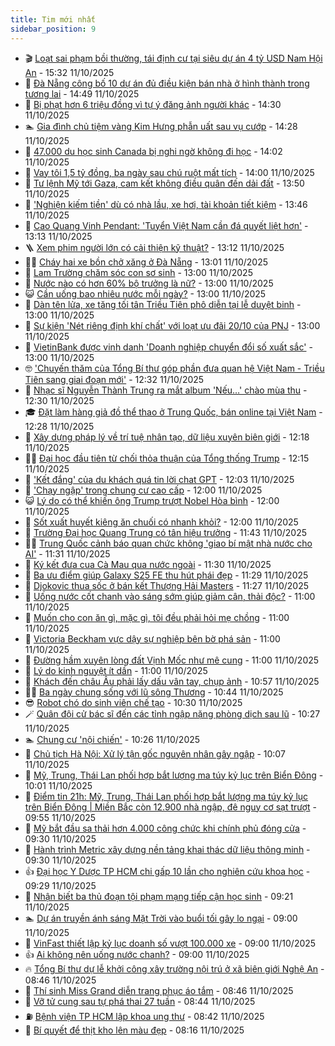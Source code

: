 ```yaml
---
title: Tim mới nhất
sidebar_position: 9
---
```


<!-- vnexpress-tin-moi-nhat:START -->
- 🎬 [Loạt sai phạm bồi thường, tái định cư tại siêu dự án 4 tỷ USD Nam Hội An](https://vnexpress.net/loat-sai-pham-boi-thuong-tai-dinh-cu-tai-sieu-du-an-4-ty-usd-nam-hoi-an-4950223.html) - 15:32 11/10/2025
- 🐎 [Đà Nẵng công bố 10 dự án đủ điều kiện bán nhà ở hình thành trong tương lai](https://vnexpress.net/da-nang-cong-bo-10-du-an-du-dieu-kien-ban-nha-o-hinh-thanh-trong-tuong-lai-4950244.html) - 14:49 11/10/2025
- 🦍 [Bị phạt hơn 6 triệu đồng vì tự ý đăng ảnh người khác](https://vnexpress.net/bi-phat-vi-dang-anh-nguoi-khac-len-facebook-trai-phep-4950239.html) - 14:30 11/10/2025
- 🏊 [Gia đình chủ tiệm vàng Kim Hưng phẫn uất sau vụ cướp](https://vnexpress.net/gia-dinh-chu-tiem-vang-kim-hung-phan-uat-sau-vu-cuop-4950234.html) - 14:28 11/10/2025
- 🎊 [47.000 du học sinh Canada bị nghi ngờ không đi học](https://vnexpress.net/47-000-du-hoc-sinh-canada-bi-nghi-ngo-khong-di-hoc-4950208.html) - 14:02 11/10/2025
- 🎃 [Vay tôi 1,5 tỷ đồng, ba ngày sau chú ruột mất tích](https://vnexpress.net/vay-toi-1-5-ty-dong-ba-ngay-sau-chu-ruot-mat-tich-4949836.html) - 14:00 11/10/2025
- 🧰 [Tư lệnh Mỹ tới Gaza, cam kết không điều quân đến dải đất](https://vnexpress.net/tu-lenh-my-toi-gaza-cam-ket-khong-dieu-quan-den-dai-dat-4950229.html) - 13:50 11/10/2025
- 🔭 [&#39;Nghiện kiếm tiền&#39; dù có nhà lầu, xe hơi, tài khoản tiết kiệm](https://vnexpress.net/nghien-kiem-tien-du-co-nha-lau-xe-hoi-tai-khoan-tiet-kiem-4950170.html) - 13:46 11/10/2025
- 🫶 [Cao Quang Vinh Pendant: &#39;Tuyển Việt Nam cần đá quyết liệt hơn&#39;](https://vnexpress.net/cao-quang-vinh-pendant-tuyen-viet-nam-can-da-quyet-liet-hon-4950227.html) - 13:13 11/10/2025
- 🪜 [Xem phim người lớn có cải thiện kỹ thuật?](https://vnexpress.net/xem-phim-nguoi-lon-co-cai-thien-ky-thuat-4950232.html) - 13:12 11/10/2025
- 👨‍🏫 [Cháy hai xe bồn chở xăng ở Đà Nẵng](https://vnexpress.net/chay-hai-xe-bon-cho-xang-o-da-nang-4950228.html) - 13:01 11/10/2025
- 🎊 [Lam Trường chăm sóc con sơ sinh](https://vnexpress.net/lam-truong-cham-soc-con-so-sinh-4950093.html) - 13:00 11/10/2025
- 🎊 [Nước nào có hơn 60% bộ trưởng là nữ?](https://vnexpress.net/nuoc-nao-co-hon-60-bo-truong-la-nu-4949974.html) - 13:00 11/10/2025
- 😺 [Cần uống bao nhiêu nước mỗi ngày?](https://vnexpress.net/can-uong-bao-nhieu-nuoc-moi-ngay-4949896.html) - 13:00 11/10/2025
- 🐘 [Dàn tên lửa, xe tăng tối tân Triều Tiên phô diễn tại lễ duyệt binh](https://vnexpress.net/dan-ten-lua-xe-tang-toi-tan-trieu-tien-pho-dien-tai-le-duyet-binh-4949129.html) - 13:00 11/10/2025
- 🌁 [Sự kiện &#39;Nét riêng định khí chất&#39; với loạt ưu đãi 20/10 của PNJ](https://vnexpress.net/su-kien-net-rieng-dinh-khi-chat-voi-loat-uu-dai-20-10-cua-pnj-4950226.html) - 13:00 11/10/2025
- 🐲 [VietinBank được vinh danh &#39;Doanh nghiệp chuyển đổi số xuất sắc&#39;](https://vnexpress.net/vietinbank-duoc-vinh-danh-doanh-nghiep-chuyen-doi-so-xuat-sac-4950164.html) - 13:00 11/10/2025
- 🤓 [&#39;Chuyến thăm của Tổng Bí thư góp phần đưa quan hệ Việt Nam - Triều Tiên sang giai đoạn mới&#39;](https://vnexpress.net/chuyen-tham-cua-tong-bi-thu-gop-phan-dua-quan-he-viet-nam-trieu-tien-sang-giai-doan-moi-4950219.html) - 12:32 11/10/2025
- 💪 [Nhạc sĩ Nguyễn Thành Trung ra mắt album &#39;Nếu…&#39; chào mùa thu](https://vnexpress.net/nhac-si-nguyen-thanh-trung-ra-mat-album-neu-chao-mua-thu-4950222.html) - 12:30 11/10/2025
- 🎓 [Đặt làm hàng giả đồ thể thao ở Trung Quốc, bán online tại Việt Nam](https://vnexpress.net/mua-hang-gia-do-the-thao-trung-quoc-de-ban-online-4950225.html) - 12:28 11/10/2025
- 🫣 [Xây dựng pháp lý về trí tuệ nhân tạo, dữ liệu xuyên biên giới](https://vnexpress.net/xay-dung-phap-ly-ve-tri-tue-nhan-tao-du-lieu-xuyen-bien-gioi-4950187.html) - 12:18 11/10/2025
- 🧑‍💻 [Đại học đầu tiên từ chối thỏa thuận của Tổng thống Trump](https://vnexpress.net/dai-hoc-dau-tien-tu-choi-thoa-thuan-cua-tong-thong-trump-4950207.html) - 12:15 11/10/2025
- 🐲 [&#39;Kết đắng&#39; của du khách quá tin lời chat GPT](https://vnexpress.net/ket-dang-cua-du-khach-qua-tin-loi-chat-gpt-4950188.html) - 12:03 11/10/2025
- 🌝 [&#39;Chạy ngập&#39; trong chung cư cao cấp](https://vnexpress.net/chung-cu-ha-noi-chat-luong-chung-cu-chat-luong-xay-dung-chung-cu-chay-ngap-trong-chung-cu-cao-cap-4950136.html) - 12:00 11/10/2025
- 😺 [Lý do có thể khiến ông Trump trượt Nobel Hòa bình](https://vnexpress.net/ly-do-co-the-khien-ong-trump-truot-nobel-hoa-binh-4950004.html) - 12:00 11/10/2025
- 🐎 [Sốt xuất huyết kiêng ăn chuối có nhanh khỏi?](https://vnexpress.net/sot-xuat-huyet-kieng-an-chuoi-co-nhanh-khoi-4950198.html) - 12:00 11/10/2025
- 🎡 [Trường Đại học Quang Trung có tân hiệu trưởng](https://vnexpress.net/truong-dai-hoc-quang-trung-co-tan-hieu-truong-4950217.html) - 11:43 11/10/2025
- 👨‍🏫 [Trung Quốc cảnh báo quan chức không &#39;giao bí mật nhà nước cho AI&#39;](https://vnexpress.net/trung-quoc-canh-bao-quan-chuc-khong-giao-bi-mat-nha-nuoc-cho-ai-4950203.html) - 11:31 11/10/2025
- 🦆 [Ký kết đưa cua Cà Mau qua nước ngoài](https://vnexpress.net/ky-ket-dua-cua-ca-mau-qua-nuoc-ngoai-4950120.html) - 11:30 11/10/2025
- 🚦 [Ba ưu điểm giúp Galaxy S25 FE thu hút phái đẹp](https://vnexpress.net/ba-uu-diem-giup-galaxy-s25-fe-thu-hut-phai-dep-4950210.html) - 11:29 11/10/2025
- 💫 [Djokovic thua sốc ở bán kết Thượng Hải Masters](https://vnexpress.net/djokovic-thua-soc-o-ban-ket-thuong-hai-masters-4950220.html) - 11:27 11/10/2025
- 🎉 [Uống nước cốt chanh vào sáng sớm giúp giảm cân, thải độc?](https://vnexpress.net/uong-nuoc-cot-chanh-vao-sang-som-giup-giam-can-thai-doc-4949903.html) - 11:00 11/10/2025
- 🌋 [Muốn cho con ăn gì, mặc gì, tôi đều phải hỏi mẹ chồng](https://vnexpress.net/muon-cho-con-an-gi-mac-gi-toi-deu-phai-hoi-me-chong-4949851.html) - 11:00 11/10/2025
- 🤖 [Victoria Beckham vực dậy sự nghiệp bên bờ phá sản](https://vnexpress.net/victoria-beckham-vuc-day-su-nghiep-ben-bo-pha-san-4949701.html) - 11:00 11/10/2025
- 🦏 [Đường hầm xuyên lòng đất Vịnh Mốc như mê cung](https://vnexpress.net/duong-ham-xuyen-long-dat-vinh-moc-nhu-me-cung-4946246.html) - 11:00 11/10/2025
- 🦩 [Lý do kinh nguyệt ít dần](https://vnexpress.net/ly-do-kinh-nguyet-it-dan-4950084.html) - 11:00 11/10/2025
- 👺 [Khách đến châu Âu phải lấy dấu vân tay, chụp ảnh](https://vnexpress.net/khach-den-chau-au-phai-lay-dau-van-tay-chup-anh-4950189.html) - 10:57 11/10/2025
- 🧑‍🏫 [Ba ngày chung sống với lũ sông Thương](https://vnexpress.net/ba-ngay-chung-song-voi-lu-song-thuong-4950165.html) - 10:44 11/10/2025
- 😎 [Robot chó do sinh viên chế tạo](https://vnexpress.net/robot-cho-do-sinh-vien-che-tao-4950057.html) - 10:30 11/10/2025
- 🪄 [Quân đội cử bác sĩ đến các tỉnh ngập nặng phòng dịch sau lũ](https://vnexpress.net/quan-doi-cu-bac-si-den-cac-tinh-ngap-nang-phong-dich-sau-lu-4950199.html) - 10:27 11/10/2025
- 🏊 [Chung cư &#39;nội chiến&#39;](https://vnexpress.net/chung-cu-noi-chien-4950209.html) - 10:26 11/10/2025
- 💃 [Chủ tịch Hà Nội: Xử lý tận gốc nguyên nhân gây ngập](https://vnexpress.net/chu-tich-ha-noi-xu-ly-tan-goc-nguyen-nhan-gay-ngap-4950190.html) - 10:07 11/10/2025
- 🦆 [Mỹ, Trung, Thái Lan phối hợp bắt lượng ma túy kỷ lục trên Biển Đông](https://vnexpress.net/my-trung-thai-lan-phoi-hop-bat-luong-ma-tuy-ky-luc-tren-bien-dong-4950184.html) - 10:01 11/10/2025
- 🎊 [Điểm tin 21h: Mỹ, Trung, Thái Lan phối hợp bắt lượng ma túy kỷ lục trên Biển Đông | Miền Bắc còn 12.900 nhà ngập, đê nguy cơ sạt trượt](https://vnexpress.net/diem-tin-21h-my-trung-thai-lan-phoi-hop-bat-luong-ma-tuy-ky-luc-tren-bien-dong-mien-bac-con-12-900-nha-ngap-de-nguy-co-sat-truot-4950193.html) - 09:55 11/10/2025
- 👺 [Mỹ bắt đầu sa thải hơn 4.000 công chức khi chính phủ đóng cửa](https://vnexpress.net/my-bat-dau-sa-thai-hon-4-000-cong-chuc-khi-chinh-phu-dong-cua-4950175.html) - 09:30 11/10/2025
- 🎡 [Hành trình Metric xây dựng nền tảng khai thác dữ liệu thông minh](https://vnexpress.net/hanh-trinh-metric-xay-dung-nen-tang-khai-thac-du-lieu-thong-minh-4950182.html) - 09:30 11/10/2025
- 👍 [Đại học Y Dược TP HCM chi gấp 10 lần cho nghiên cứu khoa học](https://vnexpress.net/dai-hoc-y-duoc-tp-hcm-chi-gap-10-lan-cho-nghien-cuu-khoa-hoc-4950148.html) - 09:29 11/10/2025
- 🐎 [Nhận biết ba thủ đoạn tội phạm mạng tiếp cận học sinh](https://vnexpress.net/nhan-biet-ba-thu-doan-toi-pham-mang-tiep-can-hoc-sinh-4950155.html) - 09:21 11/10/2025
- 🏊 [Dự án truyền ánh sáng Mặt Trời vào buổi tối gây lo ngại](https://vnexpress.net/du-an-truyen-anh-sang-mat-troi-vao-buoi-toi-gay-lo-ngai-4949865.html) - 09:00 11/10/2025
- 🦩 [VinFast thiết lập kỷ lục doanh số vượt 100.000 xe](https://vnexpress.net/vinfast-thiet-lap-ky-luc-doanh-so-vuot-100-000-xe-4950181.html) - 09:00 11/10/2025
- 👍 [Ai không nên uống nước chanh?](https://vnexpress.net/ai-khong-nen-uong-nuoc-chanh-4950115.html) - 09:00 11/10/2025
- 🔥 [Tổng Bí thư dự lễ khởi công xây trường nội trú ở xã biên giới Nghệ An](https://vnexpress.net/tong-bi-thu-du-le-khoi-cong-xay-truong-noi-tru-o-xa-bien-gioi-nghe-an-4950158.html) - 08:46 11/10/2025
- 💄 [Thí sinh Miss Grand diễn trang phục áo tắm](https://vnexpress.net/thi-sinh-miss-grand-dien-trang-phuc-ao-tam-4950151.html) - 08:46 11/10/2025
- 🤡 [Vỡ tử cung sau tự phá thai 27 tuần](https://vnexpress.net/vo-tu-cung-sau-tu-pha-thai-27-tuan-4950173.html) - 08:44 11/10/2025
- ⛽️ [Bệnh viện TP HCM lập khoa ung thư](https://vnexpress.net/benh-vien-tp-hcm-lap-khoa-ung-thu-4950172.html) - 08:42 11/10/2025
- 🚀 [Bí quyết để thịt kho lên màu đẹp](https://vnexpress.net/bi-quyet-de-thit-kho-len-mau-dep-4950171.html) - 08:16 11/10/2025<!-- vnexpress-tin-moi-nhat:END -->
